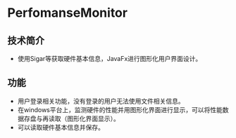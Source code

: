 # PerfomanseMonitor
## 技术简介
+ 使用Sigar等获取硬件基本信息，JavaFx进行图形化用户界面设计。
## 功能
+ 用户登录相关功能，没有登录的用户无法使用文件相关信息。
+ 在windows平台上，监测硬件的性能并用图形化界面进行显示，可以将性能数据存盘与再读取（图形化界面显示）。
+ 可以读取硬件基本信息并保存。
